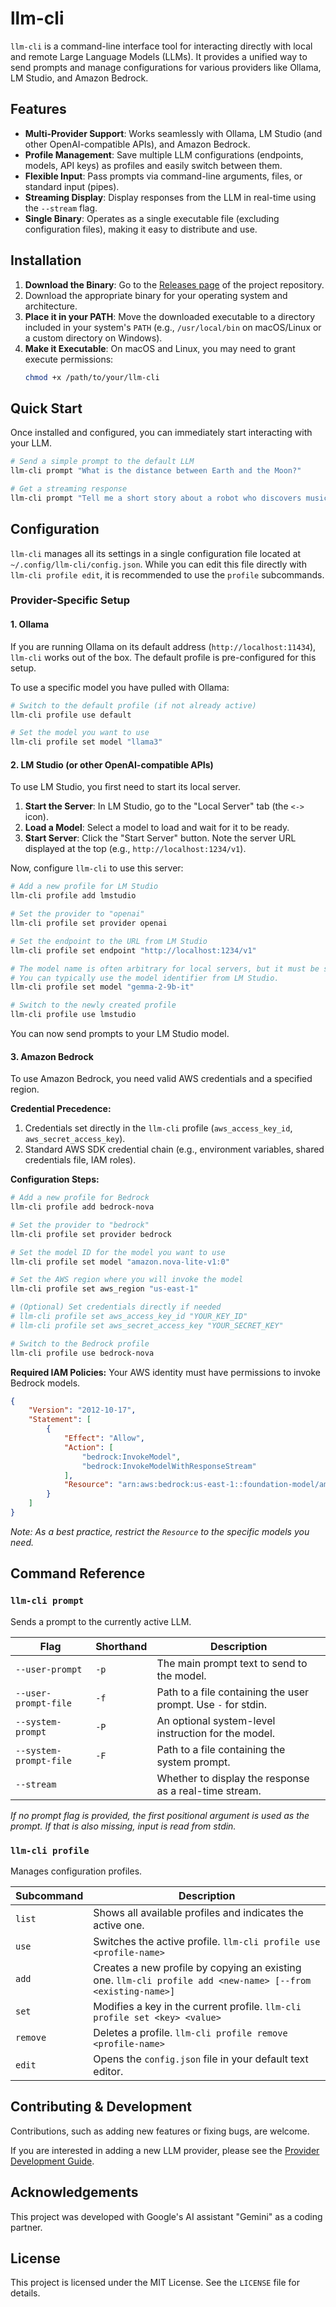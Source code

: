 # llm-cli

`llm-cli` is a command-line interface tool for interacting directly with local and remote Large Language Models (LLMs). It provides a unified way to send prompts and manage configurations for various providers like Ollama, LM Studio, and Amazon Bedrock.

## Features

*   **Multi-Provider Support**: Works seamlessly with Ollama, LM Studio (and other OpenAI-compatible APIs), and Amazon Bedrock.
*   **Profile Management**: Save multiple LLM configurations (endpoints, models, API keys) as profiles and easily switch between them.
*   **Flexible Input**: Pass prompts via command-line arguments, files, or standard input (pipes).
*   **Streaming Display**: Display responses from the LLM in real-time using the `--stream` flag.
*   **Single Binary**: Operates as a single executable file (excluding configuration files), making it easy to distribute and use.

## Installation

1.  **Download the Binary**: Go to the [Releases page](https://github.com/magifd2/llm-cli/releases) of the project repository.
2.  Download the appropriate binary for your operating system and architecture.
3.  **Place it in your PATH**: Move the downloaded executable to a directory included in your system's `PATH` (e.g., `/usr/local/bin` on macOS/Linux or a custom directory on Windows).
4.  **Make it Executable**: On macOS and Linux, you may need to grant execute permissions:
    ```bash
    chmod +x /path/to/your/llm-cli
    ```

## Quick Start

Once installed and configured, you can immediately start interacting with your LLM.

```bash
# Send a simple prompt to the default LLM
llm-cli prompt "What is the distance between Earth and the Moon?"

# Get a streaming response
llm-cli prompt "Tell me a short story about a robot who discovers music." --stream
```

## Configuration

`llm-cli` manages all its settings in a single configuration file located at `~/.config/llm-cli/config.json`. While you can edit this file directly with `llm-cli profile edit`, it is recommended to use the `profile` subcommands.

### Provider-Specific Setup

#### 1. Ollama

If you are running Ollama on its default address (`http://localhost:11434`), `llm-cli` works out of the box. The default profile is pre-configured for this setup.

To use a specific model you have pulled with Ollama:
```bash
# Switch to the default profile (if not already active)
llm-cli profile use default

# Set the model you want to use
llm-cli profile set model "llama3" 
```

#### 2. LM Studio (or other OpenAI-compatible APIs)

To use LM Studio, you first need to start its local server.

1.  **Start the Server**: In LM Studio, go to the "Local Server" tab (the `<->` icon).
2.  **Load a Model**: Select a model to load and wait for it to be ready.
3.  **Start Server**: Click the "Start Server" button. Note the server URL displayed at the top (e.g., `http://localhost:1234/v1`).

Now, configure `llm-cli` to use this server:

```bash
# Add a new profile for LM Studio
llm-cli profile add lmstudio

# Set the provider to "openai"
llm-cli profile set provider openai

# Set the endpoint to the URL from LM Studio
llm-cli profile set endpoint "http://localhost:1234/v1"

# The model name is often arbitrary for local servers, but it must be set.
# You can typically use the model identifier from LM Studio.
llm-cli profile set model "gemma-2-9b-it"

# Switch to the newly created profile
llm-cli profile use lmstudio
```

You can now send prompts to your LM Studio model.

#### 3. Amazon Bedrock

To use Amazon Bedrock, you need valid AWS credentials and a specified region.

**Credential Precedence:**
1.  Credentials set directly in the `llm-cli` profile (`aws_access_key_id`, `aws_secret_access_key`).
2.  Standard AWS SDK credential chain (e.g., environment variables, shared credentials file, IAM roles).

**Configuration Steps:**

```bash
# Add a new profile for Bedrock
llm-cli profile add bedrock-nova

# Set the provider to "bedrock"
llm-cli profile set provider bedrock

# Set the model ID for the model you want to use
llm-cli profile set model "amazon.nova-lite-v1:0"

# Set the AWS region where you will invoke the model
llm-cli profile set aws_region "us-east-1"

# (Optional) Set credentials directly if needed
# llm-cli profile set aws_access_key_id "YOUR_KEY_ID"
# llm-cli profile set aws_secret_access_key "YOUR_SECRET_KEY"

# Switch to the Bedrock profile
llm-cli profile use bedrock-nova
```

**Required IAM Policies:**
Your AWS identity must have permissions to invoke Bedrock models.

```json
{
    "Version": "2012-10-17",
    "Statement": [
        {
            "Effect": "Allow",
            "Action": [
                "bedrock:InvokeModel",
                "bedrock:InvokeModelWithResponseStream"
            ],
            "Resource": "arn:aws:bedrock:us-east-1::foundation-model/amazon.nova-lite-v1:0"
        }
    ]
}
```
*Note: As a best practice, restrict the `Resource` to the specific models you need.*

## Command Reference

### `llm-cli prompt`

Sends a prompt to the currently active LLM.

| Flag                 | Shorthand | Description                                                 |
| -------------------- | --------- | ----------------------------------------------------------- |
| `--user-prompt`      | `-p`      | The main prompt text to send to the model.                  |
| `--user-prompt-file` | `-f`      | Path to a file containing the user prompt. Use `-` for stdin. |
| `--system-prompt`    | `-P`      | An optional system-level instruction for the model.         |
| `--system-prompt-file`| `-F`      | Path to a file containing the system prompt.                |
| `--stream`           |           | Whether to display the response as a real-time stream.      |

*If no prompt flag is provided, the first positional argument is used as the prompt. If that is also missing, input is read from stdin.*

### `llm-cli profile`

Manages configuration profiles.

| Subcommand | Description                                                        |
| ---------- | ------------------------------------------------------------------ |
| `list`     | Shows all available profiles and indicates the active one.         |
| `use`      | Switches the active profile. `llm-cli profile use <profile-name>`  |
| `add`      | Creates a new profile by copying an existing one. `llm-cli profile add <new-name> [--from <existing-name>]` |
| `set`      | Modifies a key in the current profile. `llm-cli profile set <key> <value>` |
| `remove`   | Deletes a profile. `llm-cli profile remove <profile-name>`         |
| `edit`     | Opens the `config.json` file in your default text editor.          |

## Contributing & Development

Contributions, such as adding new features or fixing bugs, are welcome.

If you are interested in adding a new LLM provider, please see the [Provider Development Guide](./DEVELOPING_PROVIDERS.en.md).

## Acknowledgements

This project was developed with Google's AI assistant "Gemini" as a coding partner.

## License

This project is licensed under the MIT License. See the `LICENSE` file for details.
